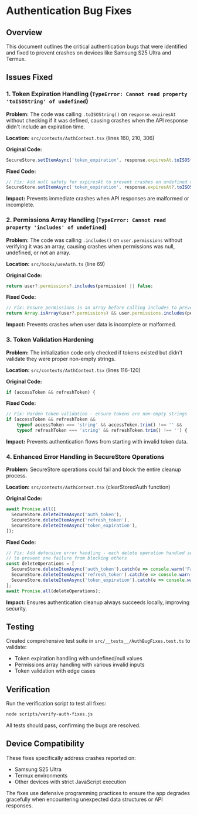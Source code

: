 # Authentication Bug Fixes

## Overview
This document outlines the critical authentication bugs that were identified and fixed to prevent crashes on devices like Samsung S25 Ultra and Termux.

## Issues Fixed

### 1. Token Expiration Handling (`TypeError: Cannot read property 'toISOString' of undefined`)

**Problem:** The code was calling `.toISOString()` on `response.expiresAt` without checking if it was defined, causing crashes when the API response didn't include an expiration time.

**Location:** `src/contexts/AuthContext.tsx` (lines 160, 210, 306)

**Original Code:**
```typescript
SecureStore.setItemAsync('token_expiration', response.expiresAt.toISOString())
```

**Fixed Code:**
```typescript
// Fix: Add null safety for expiresAt to prevent crashes on undefined values
SecureStore.setItemAsync('token_expiration', response.expiresAt?.toISOString() || new Date(Date.now() + 3600000).toISOString())
```

**Impact:** Prevents immediate crashes when API responses are malformed or incomplete.

### 2. Permissions Array Handling (`TypeError: Cannot read property 'includes' of undefined`)

**Problem:** The code was calling `.includes()` on `user.permissions` without verifying it was an array, causing crashes when permissions was null, undefined, or not an array.

**Location:** `src/hooks/useAuth.ts` (line 69)

**Original Code:**
```typescript
return user?.permissions?.includes(permission) || false;
```

**Fixed Code:**
```typescript
// Fix: Ensure permissions is an array before calling includes to prevent crashes
return Array.isArray(user?.permissions) && user.permissions.includes(permission);
```

**Impact:** Prevents crashes when user data is incomplete or malformed.

### 3. Token Validation Hardening

**Problem:** The initialization code only checked if tokens existed but didn't validate they were proper non-empty strings.

**Location:** `src/contexts/AuthContext.tsx` (lines 116-120)

**Original Code:**
```typescript
if (accessToken && refreshToken) {
```

**Fixed Code:**
```typescript
// Fix: Harden token validation - ensure tokens are non-empty strings
if (accessToken && refreshToken && 
    typeof accessToken === 'string' && accessToken.trim() !== '' &&
    typeof refreshToken === 'string' && refreshToken.trim() !== '') {
```

**Impact:** Prevents authentication flows from starting with invalid token data.

### 4. Enhanced Error Handling in SecureStore Operations

**Problem:** SecureStore operations could fail and block the entire cleanup process.

**Location:** `src/contexts/AuthContext.tsx` (clearStoredAuth function)

**Original Code:**
```typescript
await Promise.all([
  SecureStore.deleteItemAsync('auth_token'),
  SecureStore.deleteItemAsync('refresh_token'),
  SecureStore.deleteItemAsync('token_expiration'),
]);
```

**Fixed Code:**
```typescript
// Fix: Add defensive error handling - each delete operation handled separately
// to prevent one failure from blocking others
const deleteOperations = [
  SecureStore.deleteItemAsync('auth_token').catch(e => console.warn('Failed to delete auth_token:', e)),
  SecureStore.deleteItemAsync('refresh_token').catch(e => console.warn('Failed to delete refresh_token:', e)),
  SecureStore.deleteItemAsync('token_expiration').catch(e => console.warn('Failed to delete token_expiration:', e)),
];
await Promise.all(deleteOperations);
```

**Impact:** Ensures authentication cleanup always succeeds locally, improving security.

## Testing

Created comprehensive test suite in `src/__tests__/AuthBugFixes.test.ts` to validate:
- Token expiration handling with undefined/null values
- Permissions array handling with various invalid inputs
- Token validation with edge cases

## Verification

Run the verification script to test all fixes:
```bash
node scripts/verify-auth-fixes.js
```

All tests should pass, confirming the bugs are resolved.

## Device Compatibility

These fixes specifically address crashes reported on:
- Samsung S25 Ultra
- Termux environments
- Other devices with strict JavaScript execution

The fixes use defensive programming practices to ensure the app degrades gracefully when encountering unexpected data structures or API responses.